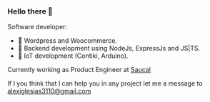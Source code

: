 ### Hello there 👋
Software developer:
- 🥼 Wordpress and Woocommerce.
- 🌱 Backend development using NodeJs, ExpressJs and JS|TS.
- 🤖 IoT development (Contiki, Arduino).

Currently working as Product Engineer at [Saucal](https://www.saucal.com)

If I you think that I can help you in any project let me a message to [alexiglesias3110@gmail.com](mailto:alexiglesias3110@gmail.com)

